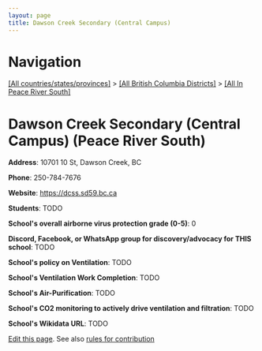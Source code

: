```yaml
---
layout: page
title: Dawson Creek Secondary (Central Campus)
---
```

# Navigation

[[All countries/states/provinces]](../../..) > [[All British Columbia Districts]](../..) > [[All In Peace River South]](..)

# Dawson Creek Secondary (Central Campus) (Peace River South)

**Address**: 10701 10 St, Dawson Creek, BC

**Phone**: 250-784-7676

**Website**: <https://dcss.sd59.bc.ca>

**Students**: TODO

**School's overall airborne virus protection grade (0-5)**: 0

**Discord, Facebook, or WhatsApp group for discovery/advocacy for THIS school**: TODO

**School's policy on Ventilation**: TODO

**School's Ventilation Work Completion**: TODO

**School's Air-Purification**: TODO

**School's CO2 monitoring to actively drive ventilation and filtration**: TODO

**School's Wikidata URL**: TODO


[Edit this page](https://github.com/ventilate-schools/BC/edit/main/./Peace_River_South/Dawson_Creek_Secondary_(Central_Campus).md). See also [rules for contribution](../../../contribution-rules/)